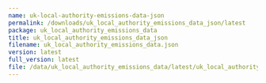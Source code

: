 ```yaml
---
name: uk-local-authority-emissions-data-json
permalink: /downloads/uk_local_authority_emissions_data_json/latest
package: uk_local_authority_emissions_data
title: uk_local_authority_emissions_data_json
filename: uk_local_authority_emissions_data.json
version: latest
full_version: latest
file: /data/uk_local_authority_emissions_data/latest/uk_local_authority_emissions_data.json
---
```

